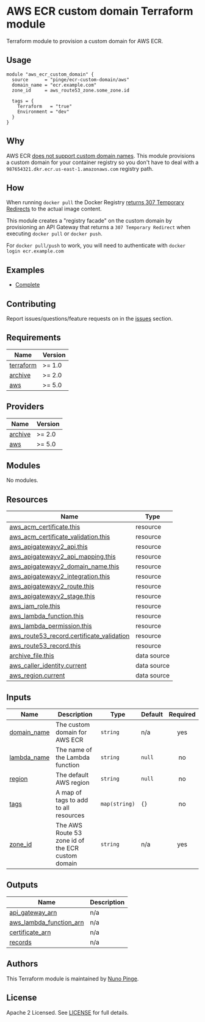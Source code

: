 # AWS ECR custom domain Terraform module

Terraform module to provision a custom domain for AWS ECR.

## Usage

```hcl
module "aws_ecr_custom_domain" {
  source      = "pinge/ecr-custom-domain/aws"
  domain_name = "ecr.example.com"
  zone_id     = aws_route53_zone.some_zone.id

  tags = {
    Terraform   = "true"
    Environment = "dev"
  }
}
```

## Why

AWS ECR [does not support custom domain names](https://github.com/aws/containers-roadmap/issues/299). This module provisions a custom domain for your container registry so you don't have to deal with a `987654321.dkr.ecr.us-east-1.amazonaws.com` registry path.

## How

When running `docker pull` the Docker Registry [returns 307 Temporary Redirects](https://httptoolkit.com/blog/docker-image-registry-facade/) to the actual image content.

This module creates a "registry facade" on the custom domain by provisioning an API Gateway that returns a `307 Temporary Redirect` when executing `docker pull` or `docker push`.

For `docker pull/push` to work, you will need to authenticate with `docker login ecr.example.com`

## Examples

- [Complete](https://github.com/pinge/terraform-aws-ecr-custom-domain/tree/main/examples/complete)

## Contributing

Report issues/questions/feature requests on in the [issues](https://github.com/pinge/terraform-aws-ecr-custom-domain/issues/new) section.

<!-- BEGIN_TF_DOCS -->
## Requirements

| Name | Version |
|------|---------|
| <a name="requirement_terraform"></a> [terraform](#requirement\_terraform) | >= 1.0 |
| <a name="requirement_archive"></a> [archive](#requirement\_archive) | >= 2.0 |
| <a name="requirement_aws"></a> [aws](#requirement\_aws) | >= 5.0 |

## Providers

| Name | Version |
|------|---------|
| <a name="provider_archive"></a> [archive](#provider\_archive) | >= 2.0 |
| <a name="provider_aws"></a> [aws](#provider\_aws) | >= 5.0 |

## Modules

No modules.

## Resources

| Name | Type |
|------|------|
| [aws_acm_certificate.this](https://registry.terraform.io/providers/hashicorp/aws/latest/docs/resources/acm_certificate) | resource |
| [aws_acm_certificate_validation.this](https://registry.terraform.io/providers/hashicorp/aws/latest/docs/resources/acm_certificate_validation) | resource |
| [aws_apigatewayv2_api.this](https://registry.terraform.io/providers/hashicorp/aws/latest/docs/resources/apigatewayv2_api) | resource |
| [aws_apigatewayv2_api_mapping.this](https://registry.terraform.io/providers/hashicorp/aws/latest/docs/resources/apigatewayv2_api_mapping) | resource |
| [aws_apigatewayv2_domain_name.this](https://registry.terraform.io/providers/hashicorp/aws/latest/docs/resources/apigatewayv2_domain_name) | resource |
| [aws_apigatewayv2_integration.this](https://registry.terraform.io/providers/hashicorp/aws/latest/docs/resources/apigatewayv2_integration) | resource |
| [aws_apigatewayv2_route.this](https://registry.terraform.io/providers/hashicorp/aws/latest/docs/resources/apigatewayv2_route) | resource |
| [aws_apigatewayv2_stage.this](https://registry.terraform.io/providers/hashicorp/aws/latest/docs/resources/apigatewayv2_stage) | resource |
| [aws_iam_role.this](https://registry.terraform.io/providers/hashicorp/aws/latest/docs/resources/iam_role) | resource |
| [aws_lambda_function.this](https://registry.terraform.io/providers/hashicorp/aws/latest/docs/resources/lambda_function) | resource |
| [aws_lambda_permission.this](https://registry.terraform.io/providers/hashicorp/aws/latest/docs/resources/lambda_permission) | resource |
| [aws_route53_record.certificate_validation](https://registry.terraform.io/providers/hashicorp/aws/latest/docs/resources/route53_record) | resource |
| [aws_route53_record.this](https://registry.terraform.io/providers/hashicorp/aws/latest/docs/resources/route53_record) | resource |
| [archive_file.this](https://registry.terraform.io/providers/hashicorp/archive/latest/docs/data-sources/file) | data source |
| [aws_caller_identity.current](https://registry.terraform.io/providers/hashicorp/aws/latest/docs/data-sources/caller_identity) | data source |
| [aws_region.current](https://registry.terraform.io/providers/hashicorp/aws/latest/docs/data-sources/region) | data source |

## Inputs

| Name | Description | Type | Default | Required |
|------|-------------|------|---------|:--------:|
| <a name="input_domain_name"></a> [domain\_name](#input\_domain\_name) | The custom domain for AWS ECR | `string` | n/a | yes |
| <a name="input_lambda_name"></a> [lambda\_name](#input\_lambda\_name) | The name of the Lambda function | `string` | `null` | no |
| <a name="input_region"></a> [region](#input\_region) | The default AWS region | `string` | `null` | no |
| <a name="input_tags"></a> [tags](#input\_tags) | A map of tags to add to all resources | `map(string)` | `{}` | no |
| <a name="input_zone_id"></a> [zone\_id](#input\_zone\_id) | The AWS Route 53 zone id of the ECR custom domain | `string` | n/a | yes |

## Outputs

| Name | Description |
|------|-------------|
| <a name="output_api_gateway_arn"></a> [api\_gateway\_arn](#output\_api\_gateway\_arn) | n/a |
| <a name="output_aws_lambda_function_arn"></a> [aws\_lambda\_function\_arn](#output\_aws\_lambda\_function\_arn) | n/a |
| <a name="output_certificate_arn"></a> [certificate\_arn](#output\_certificate\_arn) | n/a |
| <a name="output_records"></a> [records](#output\_records) | n/a |
<!-- END_TF_DOCS -->

## Authors

This Terraform module is maintained by [Nuno Pinge](https://github.com/pinge).

## License

Apache 2 Licensed. See [LICENSE](https://github.com/pinge/terraform-aws-ecr-custom-domain/tree/main/LICENSE) for full details.
